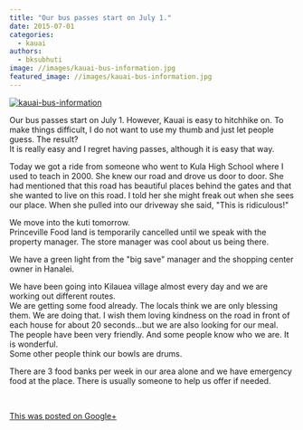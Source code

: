 ```yaml
---
title: "Our bus passes start on July 1."
date: 2015-07-01
categories: 
  - kauai
authors: 
  - bksubhuti
image: //images/kauai-bus-information.jpg
featured_image: //images/kauai-bus-information.jpg
---
```


[![kauai-bus-information](assets/images/kauai-bus-information.jpg)](https://subhuti.withmetta.net/wp-content/uploads/2015/07/kauai-bus-information.jpg)

Our bus passes start on July 1. However, Kauai is easy to hitchhike on. To make things difficult, I do not want to use my thumb and just let people guess. The result?  
It is really easy and I regret having passes, although it is easy that way.  
  
Today we got a ride from someone who went to Kula High School where I used to teach in 2000. She knew our road and drove us door to door. She had mentioned that this road has beautiful places behind the gates and that she wanted to live on this road. I told her she might freak out when she sees our place. When she pulled into our driveway she said, "This is ridiculous!"  
  
We move into the kuti tomorrow.  
Princeville Food land is temporarily cancelled until we speak with the property manager. The store manager was cool about us being there.  
  
We have a green light from the "big save" manager and the shopping center owner in Hanalei.  
  
We have been going into Kilauea village almost every day and we are working out different routes.  
We are getting some food already. The locals think we are only blessing them. We are doing that. I wish them loving kindness on the road in front of each house for about 20 seconds...but we are also looking for our meal.  
The people have been very friendly. And some people know who we are. It is wonderful.  
Some other people think our bowls are drums.  
  
There are 3 food banks per week in our area alone and we have emergency food at the place. There is usually someone to help us offer if needed.  
  
﻿

[This was posted on Google+](https://plus.google.com/+BhikkhuSubhuti/posts/UMPMSpdWx88)